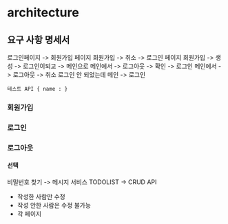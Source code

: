 # architecture   
## 요구 사항 명세서           

로그인페이지 -> 회원가입 페이지
회원가입 -> 취소 -> 로그인 페이지
회원가입 -> 생성 -> 로그인이되고 -> 메인으로 
메인에서 -> 로그아웃 -> 확인 -> 로그인
메인에서 -> 로그아웃 -> 취소 
로그인 안 되었는데 메인 -> 로그인    

`테스트 API { name : }`

### 회원가입

### 로그인

### 로그아웃 

#### 선택 
비밀번호 찾기 -> 메시지 서비스
TODOLIST -> CRUD API 
  * 작성한 사람만 수정
  * 작성 안한 사람은 수정 불가능
  * 각 페이지 


